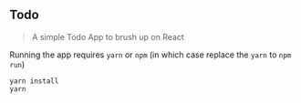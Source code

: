## Todo
> A simple Todo App to brush up on React

Running the app requires `yarn` or `npm` (in which case replace the `yarn` to `npm run`)

```
yarn install
yarn
```
